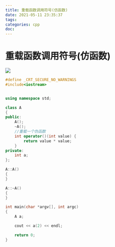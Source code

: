 ```yaml
---
title: 重载函数调用符号(仿函数)
date: 2021-05-11 23:35:37
tags:
categories: cpp
doc:
---
```


# 重载函数调用符号(仿函数)

![](../../themes/pure/source/images/javawz/.png)

```cpp
#define _CRT_SECURE_NO_WARNINGS
#include<iostream>


using namespace std;

class A
{
public:
	A();
	~A();
	//重载一个伪函数
	int operator()(int value) {
		return value * value;
	}
private:
	int a;
};

A::A()
{
}

A::~A()
{
}

int main(char *argv[], int argc)
{
	A a;

	cout << a(2) << endl;

	return 0;
}

```

